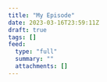 ```yaml
---
title: "My Episode"
date: 2023-03-16T23:59:11Z
draft: true
tags: []
feed:
  type: "full"
  summary: ""
  attachments: []
---
```


